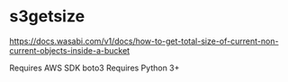 # s3getsize
https://docs.wasabi.com/v1/docs/how-to-get-total-size-of-current-non-current-objects-inside-a-bucket

Requires AWS SDK boto3
Requires Python 3+
